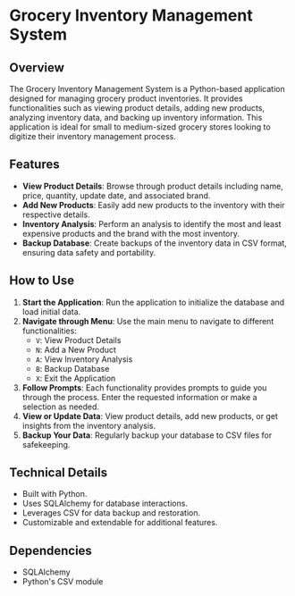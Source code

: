 # Grocery Inventory Management System

## Overview
The Grocery Inventory Management System is a Python-based application designed for managing grocery product inventories. It provides functionalities such as viewing product details, adding new products, analyzing inventory data, and backing up inventory information. This application is ideal for small to medium-sized grocery stores looking to digitize their inventory management process.

## Features
- **View Product Details**: Browse through product details including name, price, quantity, update date, and associated brand.
- **Add New Products**: Easily add new products to the inventory with their respective details.
- **Inventory Analysis**: Perform an analysis to identify the most and least expensive products and the brand with the most inventory.
- **Backup Database**: Create backups of the inventory data in CSV format, ensuring data safety and portability.

## How to Use
1. **Start the Application**: Run the application to initialize the database and load initial data.
2. **Navigate through Menu**: Use the main menu to navigate to different functionalities:
   - `V`: View Product Details
   - `N`: Add a New Product
   - `A`: View Inventory Analysis
   - `B`: Backup Database
   - `X`: Exit the Application
3. **Follow Prompts**: Each functionality provides prompts to guide you through the process. Enter the requested information or make a selection as needed.
4. **View or Update Data**: View product details, add new products, or get insights from the inventory analysis.
5. **Backup Your Data**: Regularly backup your database to CSV files for safekeeping.

## Technical Details
- Built with Python.
- Uses SQLAlchemy for database interactions.
- Leverages CSV for data backup and restoration.
- Customizable and extendable for additional features.

## Dependencies
- SQLAlchemy
- Python's CSV module
